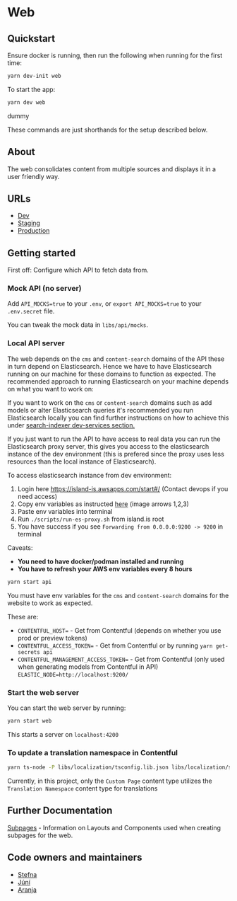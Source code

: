 # Web

## Quickstart

Ensure docker is running, then run the following when running for the first time:

```bash
yarn dev-init web
```

To start the app:

```bash
yarn dev web
```

dummy

These commands are just shorthands for the setup described below.

## About

The web consolidates content from multiple sources and displays it in a user friendly way.

## URLs

- [Dev](https://beta.dev01.devland.is)
- [Staging](https://beta.staging01.devland.is)
- [Production](https://island.is)

## Getting started

First off: Configure which API to fetch data from.

### Mock API (no server)

Add `API_MOCKS=true` to your `.env`, or `export API_MOCKS=true` to your `.env.secret` file.

You can tweak the mock data in `libs/api/mocks`.

### Local API server

The web depends on the `cms` and `content-search` domains of the API these in turn depend on Elasticsearch.
Hence we have to have Elasticsearch running on our machine for these domains to function as expected.
The recommended approach to running Elasticsearch on your machine depends on what you want to work on:

If you want to work on the `cms` or `content-search` domains such as add models or alter Elasticsearch queries it's recommended you run Elasticsearch locally you can find further instructions on how to achieve this under [search-indexer dev-services section.](https://docs.devland.is/apps/services/search-indexer/dev-services)

If you just want to run the API to have access to real data you can run the Elasticsearch proxy server, this gives you access to the elasticsearch instance of the dev environment (this is prefered since the proxy uses less resources than the local instance of Elasticsearch).

To access elasticsearch instance from dev environment:

1. Login here https://island-is.awsapps.com/start#/ (Contact devops if you need access)
2. Copy env variables as instructed [here](https://docs.devland.is/technical-overview/devops/dockerizing#troubleshooting) (image arrows 1,2,3)
3. Paste env variables into terminal
4. Run `./scripts/run-es-proxy.sh` from island.is root
5. You have success if you see `Forwarding from 0.0.0.0:9200 -> 9200` in terminal

Caveats:

- **You need to have docker/podman installed and running**
- **You have to refresh your AWS env variables every 8 hours**

```bash
yarn start api
```

You must have env variables for the `cms` and `content-search` domains for the website to work as expected.

These are:

- `CONTENTFUL_HOST=` - Get from Contentful (depends on whether you use prod or preview tokens)
- `CONTENTFUL_ACCESS_TOKEN=` - Get from Contentful or by running `yarn get-secrets api`
- `CONTENTFUL_MANAGEMENT_ACCESS_TOKEN=` - Get from Contentful (only used when generating models from Contentful in API)
  `ELASTIC_NODE=http://localhost:9200/`

### Start the web server

You can start the web server by running:

```bash
yarn start web
```

This starts a server on `localhost:4200`

### To update a translation namespace in Contentful

```bash
yarn ts-node -P libs/localization/tsconfig.lib.json libs/localization/scripts/extract 'relative/path/to/file/containing/translations'
```

Currently, in this project, only the `Custom Page` content type utilizes the `Translation Namespace` content type for translations

## Further Documentation

[Subpages](./docs/subpages.md) - Information on Layouts and Components used when
creating subpages for the web.

## Code owners and maintainers

- [Stefna](https://github.com/orgs/island-is/teams/stefna/members)
- [Júní](https://github.com/orgs/island-is/teams/juni/members)
- [Aranja](https://github.com/orgs/island-is/teams/aranja/members)
